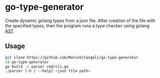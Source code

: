 # go-type-generator
Create dynamic golang types from a json file.
After creation of the file with the specified types, then the program runs a type checker using golang [AST](https://es.wikipedia.org/wiki/%C3%81rbol_de_sintaxis_abstracta)

## Usage

```sh
git clone https://github.com/MarcoVitangeli/go-type-generator
cd go-type-generator
go build -o parser cmd/cli.go
./parser [-h | --help] <json file path>
```
